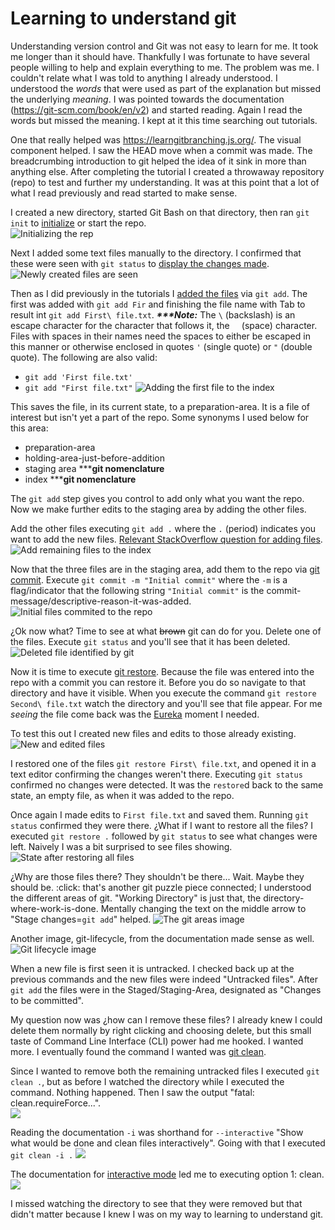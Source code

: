 # Learning to understand git

Understanding version control and Git was not easy to learn for me. It took me longer than it should have. Thankfully I was fortunate to have several people willing to help and explain everything to me. The problem was me. I couldn't relate what I was told to anything I already understood. I understood the *words* that were used as part of the explanation but missed the underlying *meaning*. I was pointed towards the documentation (https://git-scm.com/book/en/v2) and started reading. Again I read the words but missed the meaning. I kept at it this time searching out tutorials.

One that really helped was https://learngitbranching.js.org/. The visual component helped. I saw the HEAD move when a commit was made. The breadcrumbing introduction to git helped the idea of it sink in more than anything else. After completing the tutorial I created a throwaway repository (repo) to test and further my understanding. It was at this point that a lot of what I read previously and read started to make sense.

I created a new directory, started Git Bash on that directory, then ran `git init` to [initialize](https://git-scm.com/docs/git-init) or start the repo.\
![Initializing the rep](Images/01_Initialized_the_repo.png)

Next I added some text files manually to the directory. I confirmed that these were seen with `git status` to [display the changes made](https://git-scm.com/docs/git-status).\
![Newly created files are seen](Images/02_Newly_created_files_are_seen.png)

Then as I did previously in the tutorials I [added the files](https://git-scm.com/docs/git-add) via `git add`. The first was added with `git add Fir` and finishing the file name with Tab to result int `git add First\ file.txt`. ***\*\*\*Note:*** The `\` (backslash) is an escape character for the character that follows it, the ` ` &nbsp;(space) character. Files with spaces in their names need the spaces to either be escaped in this manner or otherwise enclosed in quotes `'` (single quote) or `"` (double quote). The following are also valid:
 - `git add 'First file.txt'`
 - `git add "First file.txt"`
![Adding the first file to the index](Images/03_Adding_the_first_file_to_the_index.png)

This saves the file, in its current state, to a preparation-area. It is a file of interest but isn't yet a part of the repo. Some synonyms I used below for this area:
 - preparation-area
 - holding-area-just-before-addition
 - staging area  \*\*\***git nomenclature**
 - index        \*\*\***git nomenclature**

The `git add` step gives you control to add only what you want the repo. Now we make further edits to the staging area by adding the other files.

Add the other files executing `git add .` where the `.` (period) indicates you want to add the new files. [Relevant StackOverflow question for adding files](https://stackoverflow.com/questions/572549/difference-between-git-add-a-and-git-add/16162511).\
![Add remaining files to the index](Images/04_Add_remaining_files_to_the_index.png)

Now that the three files are in the staging area, add them to the repo via [git commit](https://git-scm.com/docs/git-commit). Execute `git commit -m "Initial commit"` where the `-m` is a flag/indicator that the following string `"Initial commit"` is the commit-message/descriptive-reason-it-was-added.\
![Initial files commited to the repo](Images/05_Initial_files_committed_to_the_repo.png)

¿Ok now what? Time to see at what ~~brown~~ git can do for you. Delete one of the files. Execute `git status` and you'll see that it has been deleted.
![Deleted file identified by git](Images/06_Deleted_file_identified_by_git.png)

Now it is time to execute [git restore](https://git-scm.com/docs/git-restore). Because the file was entered into the repo with a commit you can restore it. Before you do so navigate to that directory and have it visible. When you execute the command `git restore Second\ file.txt` watch the directory and you'll see that file appear. For me *seeing* the file come back was the [Eureka](https://en.wikipedia.org/wiki/Eureka_(word)) moment I needed.

To test this out I created new files and edits to those already existing.
![New and edited files](Images/07_New_and_edited_files.png)

I restored one of the files `git restore First\ file.txt`, and opened it in a text editor confirming the changes weren't there. Executing `git status` confirmed no changes were detected. It was the `restore`d back to the same state, an empty file, as when it was added to the repo.

Once again I made edits to `First file.txt` and saved them. Running `git status` confirmed they were there. ¿What if I want to restore all the files? I executed `git restore .` followed by `git status` to see what changes were left. Naively I was a bit surprised to see files showing.\
![State after restoring all files](Images/08_State_after_restoring_all_files.png)

¿Why are those files there? They shouldn't be there... Wait. Maybe they should be. :click: that's another git puzzle piece connected; I understood the different areas of git. "Working Directory" is just that, the directory-where-work-is-done. Mentally changing the text on the middle arrow to "Stage changes=`git add`" helped.
![The git areas image](https://git-scm.com/book/en/v2/images/areas.png)

Another image, git-lifecycle, from the documentation made sense as well.\
![Git lifecycle image](https://git-scm.com/book/en/v2/images/lifecycle.png)

When a new file is first seen it is untracked. I checked back up at the previous commands and the new files were indeed "Untracked files". After `git add` the files were in the Staged/Staging-Area, designated as "Changes to be committed".

My question now was ¿how can I remove these files? I already knew I could delete them normally by right clicking and choosing delete, but this small taste of Command Line Interface (CLI) power had me hooked. I wanted more. I eventually found the command I wanted was [git clean](https://git-scm.com/docs/git-clean).

Since I wanted to remove both the remaining untracked files I executed `git clean .`, but as before I watched the directory while I executed the command. Nothing happened. Then I saw the output "fatal: clean.requireForce...".\
![](Images/09_Attempting_to_clean_untracked_files.png)

Reading the documentation `-i` was shorthand for `--interactive` "Show what would be done and clean files interactively". Going with that I executed `git clean -i .`
![](Images/10_Cleaning_requires_aparameters.png)

The documentation for [interactive mode](https://git-scm.com/docs/git-clean#_interactive_mode) led me to executing option 1: clean.\
![](Images/11_Untracked_files_cleaned_away.png)

I missed watching the directory to see that they were removed but that didn't matter because I knew I was on my way to learning to understand git.
